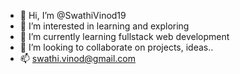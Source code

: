 - 👋 Hi, I’m @SwathiVinod19
- 👀 I’m interested in learning and exploring
- 🌱 I’m currently learning fullstack web development
- 💞️ I’m looking to collaborate on projects, ideas..
- 📫 swathi.vinod@gmail.com

<!---
SwathiVinod19/SwathiVinod19 is a ✨ special ✨ repository because its `README.md` (this file) appears on your GitHub profile.
You can click the Preview link to take a look at your changes.
--->
